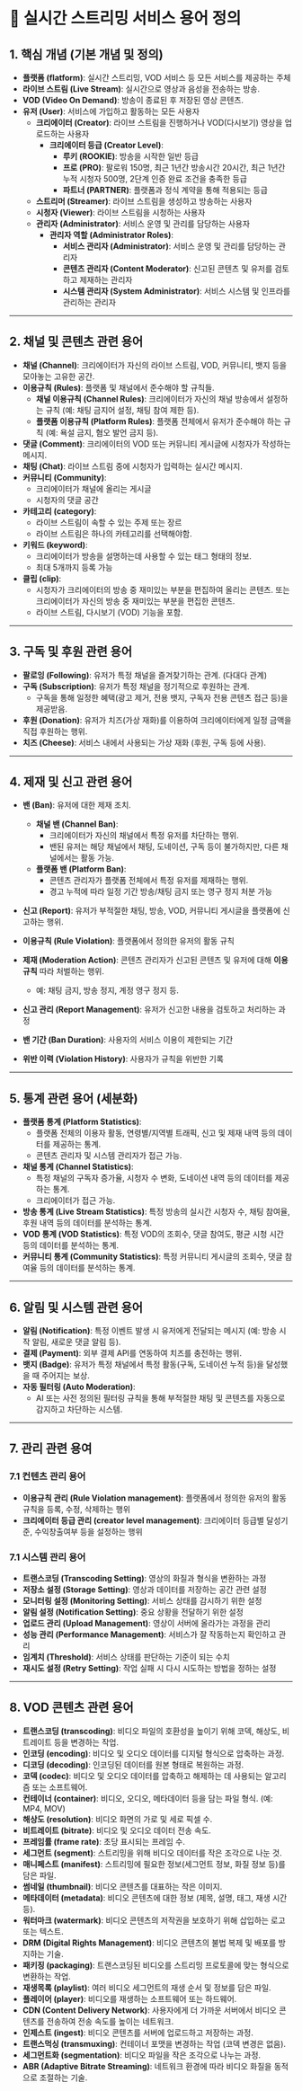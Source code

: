 # 📌 실시간 스트리밍 서비스 용어 정의

## 1. 핵심 개념 (기본 개념 및 정의)
- **플랫폼 (flatform)**: 실시간 스트리밍, VOD 서비스 등 모든 서비스를 제공하는 주체
- **라이브 스트림 (Live Stream)**: 실시간으로 영상과 음성을 전송하는 방송.
- **VOD (Video On Demand)**: 방송이 종료된 후 저장된 영상 콘텐츠.
- **유저 (User)**: 서비스에 가입하고 활동하는 모든 사용자
  - **크리에이터 (Creator)**: 라이브 스트림을 진행하거나 VOD(다시보기) 영상을 업로드하는 사용자
    - **크리에이터 등급 (Creator Level)**:
      - **루키 (ROOKIE)**: 방송을 시작한 일반 등급
      - **프로 (PRO)**: 팔로워 150명, 최근 1년간 방송시간 20시간, 최근 1년간 누적 시청자 500명, 2단계 인증 완료 조건을 충족한 등급
      - **파트너 (PARTNER)**: 플랫폼과 정식 계약을 통해 적용되는 등급
  - **스트리머 (Streamer)**: 라이브 스트림을 생성하고 방송하는 사용자
  - **시청자 (Viewer)**: 라이브 스트림을 시청하는 사용자
  - **관리자 (Administrator)**: 서비스 운영 및 관리를 담당하는 사용자
    - **관리자 역할 (Administrator Roles)**:
      - **서비스 관리자 (Administrator)**: 서비스 운영 및 관리를 담당하는 관리자
      - **콘텐츠 관리자 (Content Moderator)**: 신고된 콘텐츠 및 유저를 검토하고 제재하는 관리자
      - **시스템 관리자 (System Administrator)**: 서비스 시스템 및 인프라를 관리하는 관리자

---

## 2. 채널 및 콘텐츠 관련 용어
- **채널 (Channel)**: 크리에이터가 자신의 라이브 스트림, VOD, 커뮤니티, 뱃지 등을 모아놓는 고유한 공간.
- **이용규칙 (Rules)**: 플랫폼 및 채널에서 준수해야 할 규칙들.
  - **채널 이용규칙 (Channel Rules)**: 크리에이터가 자신의 채널 방송에서 설정하는 규칙 (예: 채팅 금지어 설정, 채팅 참여 제한 등).
  - **플랫폼 이용규칙 (Platform Rules)**: 플랫폼 전체에서 유저가 준수해야 하는 규칙 (예: 욕설 금지, 혐오 발언 금지 등).
- **댓글 (Comment)**: 크리에이터의 VOD 또는 커뮤니티 게시글에 시청자가 작성하는 메시지.
- **채팅 (Chat)**: 라이브 스트림 중에 시청자가 입력하는 실시간 메시지.
- **커뮤니티 (Community)**:
  - 크리에이터가 채널에 올리는 게시글
  - 시청자의 댓글 공간
- **카테고리 (category)**:
  - 라이브 스트림이 속할 수 있는 주제 또는 장르
  - 라이브 스트림은 하나의 카테고리를 선택해야함.
- **키워드 (keyword)**:
  - 크리에이터가 방송을 설명하는데 사용할 수 있는 태그 형태의 정보.
  - 최대 5개까지 등록 가능
- **클립 (clip)**:
  - 시청자가 크리에이터의 방송 중 재미있는 부분을 편집하여 올리는 콘텐츠. 또는 크리에이터가 자신의 방송 중 재미있는 부분을 편집한 콘텐츠.
  - 라이브 스트림, 다시보기 (VOD) 기능을 포함.

---

## 3. 구독 및 후원 관련 용어
- **팔로잉 (Following)**: 유저가 특정 채널을 즐겨찾기하는 관계. (다대다 관계)
- **구독 (Subscription)**: 유저가 특정 채널을 정기적으로 후원하는 관계.  
  - 구독을 통해 일정한 혜택(광고 제거, 전용 뱃지, 구독자 전용 콘텐츠 접근 등)을 제공받음.
- **후원 (Donation)**: 유저가 치즈(가상 재화)를 이용하여 크리에이터에게 일정 금액을 직접 후원하는 행위.
- **치즈 (Cheese)**: 서비스 내에서 사용되는 가상 재화 (후원, 구독 등에 사용).

---

## 4. 제재 및 신고 관련 용어
- **밴 (Ban)**: 유저에 대한 제재 조치.
  - **채널 밴 (Channel Ban)**:  
    - 크리에이터가 자신의 채널에서 특정 유저를 차단하는 행위.  
    - 밴된 유저는 해당 채널에서 채팅, 도네이션, 구독 등이 불가하지만, 다른 채널에서는 활동 가능.
  - **플랫폼 밴 (Platform Ban)**:  
    - 콘텐츠 관리자가 플랫폼 전체에서 특정 유저를 제재하는 행위.  
    - 경고 누적에 따라 일정 기간 방송/채팅 금지 또는 영구 정지 처분 가능
- **신고 (Report)**: 유저가 부적절한 채팅, 방송, VOD, 커뮤니티 게시글을 플랫폼에 신고하는 행위.
- **이용규칙 (Rule Violation)**: 플랫폼에서 정의한 유저의 활동 규칙
- **제재 (Moderation Action)**: 콘텐츠 관리자가 신고된 콘텐츠 및 유저에 대해 **이용규칙** 따라 처벌하는 행위.  
  - 예: 채팅 금지, 방송 정지, 계정 영구 정지 등.
- **신고 관리 (Report Management)**: 유저가 신고한 내용을 검토하고 처리하는 과정

- **밴 기간 (Ban Duration)**: 사용자의 서비스 이용이 제한되는 기간
- **위반 이력 (Violation History)**: 사용자가 규칙을 위반한 기록

---

## 5. 통계 관련 용어 (세분화)
- **플랫폼 통계 (Platform Statistics)**:  
  - 플랫폼 전체의 이용자 활동, 연령별/지역별 트래픽, 신고 및 제재 내역 등의 데이터를 제공하는 통계.  
  - 콘텐츠 관리자 및 시스템 관리자가 접근 가능.
- **채널 통계 (Channel Statistics)**:  
  - 특정 채널의 구독자 증가율, 시청자 수 변화, 도네이션 내역 등의 데이터를 제공하는 통계.  
  - 크리에이터가 접근 가능.
- **방송 통계 (Live Stream Statistics)**: 특정 방송의 실시간 시청자 수, 채팅 참여율, 후원 내역 등의 데이터를 분석하는 통계.
- **VOD 통계 (VOD Statistics)**: 특정 VOD의 조회수, 댓글 참여도, 평균 시청 시간 등의 데이터를 분석하는 통계.
- **커뮤니티 통계 (Community Statistics)**: 특정 커뮤니티 게시글의 조회수, 댓글 참여율 등의 데이터를 분석하는 통계.

---

## 6. 알림 및 시스템 관련 용어
- **알림 (Notification)**: 특정 이벤트 발생 시 유저에게 전달되는 메시지 (예: 방송 시작 알림, 새로운 댓글 알림 등).
- **결제 (Payment)**: 외부 결제 API를 연동하여 치즈를 충전하는 행위.
- **뱃지 (Badge)**: 유저가 특정 채널에서 특정 활동(구독, 도네이션 누적 등)을 달성했을 때 주어지는 보상.
- **자동 필터링 (Auto Moderation)**:  
  - AI 또는 사전 정의된 필터링 규칙을 통해 부적절한 채팅 및 콘텐츠를 자동으로 감지하고 차단하는 시스템.

--- 

## 7. 관리 관련 용여
### 7.1 컨텐츠 관리 용어
  - **이용규칙 관리 (Rule Violation management)**: 플랫폼에서 정의한 유저의 활동 규칙을 등록, 수정, 삭제하는 행위
  - **크리에이터 등급 관리 (creator level management)**: 크리에이터 등급별 달성기준, 수익창출여부 등을 설정하는 행위
### 7.1 시스템 관리 용어
  - **트랜스코딩 (Transcoding Setting)**: 영상의 화질과 형식을 변환하는 과정
  - **저장소 설정 (Storage Setting)**: 영상과 데이터를 저장하는 공간 관련 설정
  - **모니터링 설정 (Monitoring Setting)**: 서비스 상태를 감시하기 위한 설정
  - **알림 설정 (Notification Setting)**: 중요 상황을 전달하기 위한 설정
  - **업로드 관리 (Upload Management)**: 영상이 서버에 올라가는 과정을 관리
  - **성능 관리 (Performance Management)**: 서비스가 잘 작동하는지 확인하고 관리
  - **임계치 (Threshold)**: 서비스 상태를 판단하는 기준이 되는 수치
  - **재시도 설정 (Retry Setting)**: 작업 실패 시 다시 시도하는 방법을 정하는 설정

---
  

## 8. VOD 콘텐츠 관련 용어

- **트랜스코딩 (transcoding)**: 비디오 파일의 호환성을 높이기 위해 코덱, 해상도, 비트레이트 등을 변경하는 작업.
- **인코딩 (encoding)**: 비디오 및 오디오 데이터를 디지털 형식으로 압축하는 과정.
- **디코딩 (decoding)**: 인코딩된 데이터를 원본 형태로 복원하는 과정.
- **코덱 (codec)**: 비디오 및 오디오 데이터를 압축하고 해제하는 데 사용되는 알고리즘 또는 소프트웨어.
- **컨테이너 (container)**: 비디오, 오디오, 메타데이터 등을 담는 파일 형식. (예: MP4, MOV)
- **해상도 (resolution)**: 비디오 화면의 가로 및 세로 픽셀 수.
- **비트레이트 (bitrate)**: 비디오 및 오디오 데이터 전송 속도.
- **프레임률 (frame rate)**: 초당 표시되는 프레임 수.
- **세그먼트 (segment)**: 스트리밍을 위해 비디오 데이터를 작은 조각으로 나눈 것.
- **매니페스트 (manifest)**: 스트리밍에 필요한 정보(세그먼트 정보, 화질 정보 등)를 담은 파일.
- **썸네일 (thumbnail)**: 비디오 콘텐츠를 대표하는 작은 이미지.
- **메타데이터 (metadata)**: 비디오 콘텐츠에 대한 정보 (제목, 설명, 태그, 재생 시간 등).
- **워터마크 (watermark)**: 비디오 콘텐츠의 저작권을 보호하기 위해 삽입하는 로고 또는 텍스트.
- **DRM (Digital Rights Management)**: 비디오 콘텐츠의 불법 복제 및 배포를 방지하는 기술.
- **패키징 (packaging)**: 트랜스코딩된 비디오를 스트리밍 프로토콜에 맞는 형식으로 변환하는 작업.
- **재생목록 (playlist)**: 여러 비디오 세그먼트의 재생 순서 및 정보를 담은 파일.
- **플레이어 (player)**: 비디오를 재생하는 소프트웨어 또는 하드웨어.
- **CDN (Content Delivery Network)**: 사용자에게 더 가까운 서버에서 비디오 콘텐츠를 전송하여 전송 속도를 높이는 네트워크.
- **인제스트 (ingest)**: 비디오 콘텐츠를 서버에 업로드하고 저장하는 과정.
- **트랜스먹싱 (transmuxing)**: 컨테이너 포맷을 변경하는 작업 (코덱 변경은 없음).
- **세그먼트화 (segmentation)**: 비디오 파일을 작은 조각으로 나누는 과정.
- **ABR (Adaptive Bitrate Streaming)**: 네트워크 환경에 따라 비디오 화질을 동적으로 조절하는 기술.
